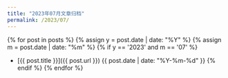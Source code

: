 ```yaml
---
title: "2023年07月文章归档"
permalink: /2023/07/
---
```


{% for post in posts %}
  {% assign y = post.date | date: "%Y" %}
  {% assign m = post.date | date: "%m" %}
  {% if y == '2023' and m == '07' %}
  - [{{ post.title }}]({{ post.url }}) <span>{{ post.date | date: "%Y-%m-%d" }}</span>
  {% endif %}
{% endfor %}

